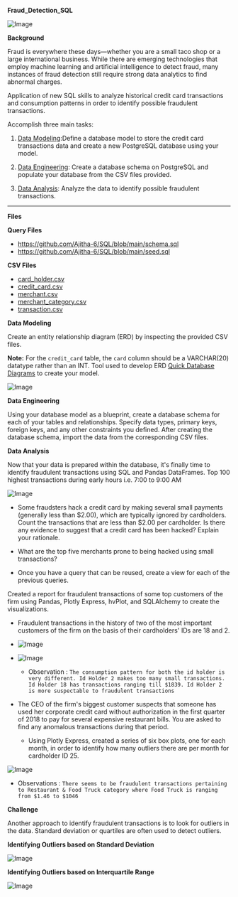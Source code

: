 **Fraud_Detection_SQL**

![Image](https://github.com/users/Ajitha-6/projects/1/assets/157273982/8ba71a77-3f03-458a-a991-d4781a0dc3f3)

**Background**

Fraud is everywhere these days—whether you are a small taco shop or a large international business. While there are emerging technologies that employ machine learning and artificial intelligence to detect fraud, many instances of fraud detection still require strong data analytics to find abnormal charges.

Application of new SQL skills to analyze historical credit card transactions and consumption patterns in order to identify possible fraudulent transactions.

Accomplish three main tasks:

1. [Data Modeling](#Data-Modeling):Define a database model to store the credit card transactions data and create a new PostgreSQL database using your model.

2. [Data Engineering](#Data-Engineering): Create a database schema on PostgreSQL and populate your database from the CSV files provided.

3. [Data Analysis](#Data-Analysis): Analyze the data to identify possible fraudulent transactions.

---

 **Files**

**Query Files**

* https://github.com/Ajitha-6/SQL/blob/main/schema.sql
* https://github.com/Ajitha-6/SQL/blob/main/seed.sql

**CSV Files**

- [card_holder.csv](https://github.com/Ajitha-6/Data/files/15480050/card_holder.csv)
- [credit_card.csv](https://github.com/Ajitha-6/Data/files/15480055/credit_card.csv)
- [merchant.csv](https://github.com/Ajitha-6/Data/files/15480060/merchant.csv)
- [merchant_category.csv](https://github.com/Ajitha-6/Data/files/15480063/merchant_category.csv)
- [transaction.csv](https://github.com/Ajitha-6/Data/files/15480066/transaction.csv)


 **Data Modeling**

Create an entity relationship diagram (ERD) by inspecting the provided CSV files.

**Note:** For the `credit_card` table, the `card` column should be a VARCHAR(20) datatype rather than an INT.
Tool used to develop ERD [Quick Database Diagrams](https://app.quickdatabasediagrams.com/#/) to create your model.

![Image](https://github.com/users/Ajitha-6/projects/1/assets/157273982/396792f1-cc1c-4469-b333-a22c47819a23)

 **Data Engineering**

Using your database model as a blueprint, create a database schema for each of your tables and relationships. Specify data types, primary keys, foreign keys, and any other constraints you defined. After creating the database schema, import the data from the corresponding CSV files.


**Data Analysis**

Now that your data is prepared within the database, it's finally time to identify fraudulent transactions using SQL and Pandas DataFrames. Top 100 highest transactions during early hours i.e. 7:00 to 9:00 AM

![Image](https://github.com/users/Ajitha-6/projects/1/assets/157273982/4e67c68f-d0e7-4e96-9aa4-15f0dcb8c1ee)

* Some fraudsters hack a credit card by making several small payments (generally less than $2.00), which are typically ignored by cardholders. Count the transactions that are less than $2.00 per cardholder. Is there any evidence to suggest that a credit card has been hacked? Explain your rationale.

* What are the top five merchants prone to being hacked using small transactions?

* Once you have a query that can be reused, create a view for each of the previous queries.

Created a report for fraudulent transactions of some top customers of the firm using Pandas, Plotly Express, hvPlot, and SQLAlchemy to create the visualizations.

* Fraudulent transactions in the history of two of the most important customers of the firm on the basis of their cardholders' IDs are 18 and 2.

* ![Image](https://github.com/users/Ajitha-6/projects/1/assets/157273982/897f6040-6b10-4935-97c8-54e481724f36)
* ![Image](https://github.com/users/Ajitha-6/projects/1/assets/157273982/c34a9c38-2d3a-4556-8a73-b917003e2b65)
  
  * Observation : `The consumption pattern for both the id holder is very different. Id Holder 2 makes too many small transactions. Id Holder 18 has transactions ranging till $1839. Id Holder 2 is more suspectable to fraudulent transactions`

* The CEO of the firm's biggest customer suspects that someone has used her corporate credit card without authorization in the first quarter of 2018 to pay for several expensive restaurant bills. You are asked to find any anomalous transactions during that period.

  * Using Plotly Express, created a series of six box plots, one for each month, in order to identify how many outliers there are per month for cardholder ID 25.
  
 ![Image](https://github.com/users/Ajitha-6/projects/1/assets/157273982/308924f1-4877-441c-a256-885fd5d5b84c)

  * Observations : `There seems to be fraudulent transactions pertaining to Restaurant & Food Truck category where Food Truck is ranging from $1.46 to $1046`


 **Challenge**

Another approach to identify fraudulent transactions is to look for outliers in the data. Standard deviation or quartiles are often used to detect outliers.

 **Identifying Outliers based on Standard Deviation**

![Image](https://github.com/users/Ajitha-6/projects/1/assets/157273982/83cab302-af6b-4463-bd13-898b9196b6de)

**Identifying Outliers based on Interquartile Range**

![Image](https://github.com/users/Ajitha-6/projects/1/assets/157273982/aea19e0c-53df-4b12-9bde-40b6acfdea70)[](url)
